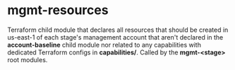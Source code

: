 # mgmt-resources

Terraform child module that declares all resources that should be created in us-east-1 of each stage's management account that aren't declared in the **account-baseline** child module nor related to any capabilities with dedicated Terraform configs in **capabilities/**. Called by the **mgmt-\<stage\>** root modules.
